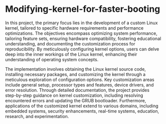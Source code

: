 # Modifying-kernel-for-faster-booting

In this project, the primary focus lies in the development of a custom Linux kernel, tailored to specific hardware requirements and performance optimizations. The objectives encompass optimizing system performance, tailoring feature sets, ensuring hardware compatibility, fostering educational understanding, and documenting the customization process for reproducibility. By meticulously configuring kernel options, users can delve deep into the inner workings of the Linux kernel, enhancing their understanding of operating system concepts. 

The implementation involves obtaining the Linux kernel source code, installing necessary packages, and customizing the kernel through a meticulous exploration of configuration options. Key customization areas include general setup, processor types and features, device drivers, and error resolution. Through detailed documentation, the project provides step-by-step guidance on kernel customization, including resolving encountered errors and updating the GRUB bootloader. Furthermore, applications of the customized kernel extend to various domains, including embedded systems, security enhancements, real-time systems, education, research, and experimentation.
